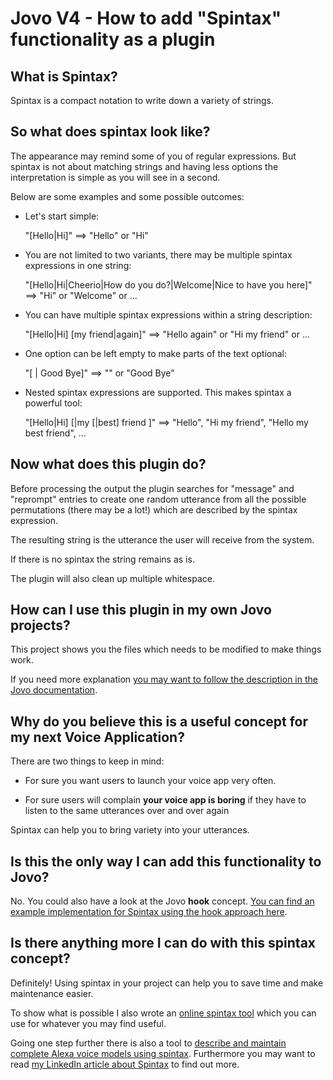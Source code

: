 # Jovo V4 - How to add "Spintax" functionality as a plugin

## What is Spintax?

Spintax is a compact notation to write down a variety of strings. 

## So what does spintax look like?

The appearance may remind some of you of regular expressions. But spintax is not about matching strings and having less options the interpretation is simple as you will see in a second.

Below are some examples and some possible outcomes:

- Let's start  simple:

  "[Hello|Hi]" ==> "Hello" or "Hi"
 
- You are not limited to two variants, there may be multiple spintax expressions in one string:

  "[Hello|Hi|Cheerio|How do you do?|Welcome|Nice to have you here]" ==> "Hi" or "Welcome" or ...

- You can have multiple spintax expressions within a string description:

  "[Hello|Hi] [my friend|again]" ==> "Hello again" or "Hi my friend" or ...

- One option can be left empty to make parts of the text optional:

  "[ | Good Bye]" ==> "" or "Good Bye"
  
- Nested spintax expressions are supported. This makes spintax a powerful tool:

  "[Hello|Hi] [|my [|best] friend ]" ==> "Hello", "Hi my friend", "Hello my best friend", ...


## Now what does this plugin do?

Before processing the output the plugin searches for "message" and "reprompt" entries to create one random utterance from all the possible permutations (there may be a lot!) which are described by the spintax expression. 

The resulting string is the utterance the user will receive from the system.

If there is no spintax the string remains as is.

The plugin will also clean up multiple whitespace.

## How can I use this plugin in my own Jovo projects?

This project shows you the files which needs to be modified to make things work.

If you need more explanation [you may want to follow the description in the Jovo documentation](https://www.jovo.tech/docs/plugins).

## Why do you believe this is a useful concept for my next Voice Application?

There are two things to keep in mind:

- For sure you want users to launch your voice app very often.

- For sure users will complain **your voice app is boring** if they have to listen to the same utterances over and over again 

Spintax can help you to bring variety into your utterances.

## Is this the only way I can add this functionality to Jovo?

No. You could also have a look at the Jovo **hook** concept. [You can find an example implementation for Spintax using the hook approach here](https://github.com/fboerncke/jovo-v4-how-to-hook-spintax-example/edit/main/README.md).

## Is there anything more I can do with this spintax concept?

Definitely! Using spintax in your project can help you to save time and make maintenance easier.

To show what is possible I also wrote an [online spintax tool](https://spintax.applicate.de) which you can use for whatever you may find useful. 

Going one step further there is also a tool to [describe and maintain complete Alexa voice models using spintax](https://voicemodel.applicate.de/). Furthermore you may want to read [my LinkedIn article about Spintax](https://www.linkedin.com/pulse/adding-expression-language-alexa-voice-models-frank-b%C3%B6rncke/) to find out more. 
